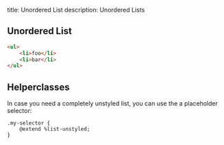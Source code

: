 title: Unordered List
description: Unordered Lists

## Unordered List

```html
<ul>
    <li>foo</li>
    <li>bar</li>
</ul>
```

## Helperclasses

In case you need a completely unstyled list, you can use the a placeholder selector:

```
.my-selector {
    @extend %list-unstyled;
}
```
